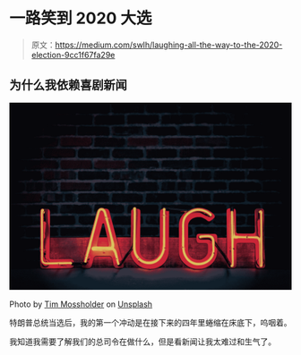 # 一路笑到 2020 大选

> 原文：<https://medium.com/swlh/laughing-all-the-way-to-the-2020-election-9cc1f67fa29e>

## 为什么我依赖喜剧新闻

![](img/e1966d2fb6047f013e71006717108921.png)

Photo by [Tim Mossholder](https://unsplash.com/@timmossholder?utm_source=medium&utm_medium=referral) on [Unsplash](https://unsplash.com?utm_source=medium&utm_medium=referral)

特朗普总统当选后，我的第一个冲动是在接下来的四年里蜷缩在床底下，呜咽着。

我知道我需要了解我们的总司令在做什么，但是看新闻让我太难过和生气了。